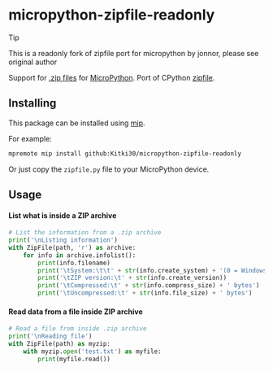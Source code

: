 # micropython-zipfile-readonly

> [!TIP]
> This is a readonly fork of zipfile port for micropython by jonnor, please see original author

Support for [.zip files](https://en.wikipedia.org/wiki/ZIP_(file_format)) for [MicroPython](https://micropython.org/).
Port of CPython [zipfile](https://docs.python.org/3/library/zipfile.html).

## Installing

This package can be installed using [mip](https://docs.micropython.org/en/latest/reference/packages.html#installing-packages-with-mip).

For example:

```bash
mpremote mip install github:Kitki30/micropython-zipfile-readonly
```

Or just copy the `zipfile.py` file to your MicroPython device.

## Usage

#### List what is inside a ZIP archive
```python
# List the information from a .zip archive
print('\nListing information')
with ZipFile(path, 'r') as archive: 
    for info in archive.infolist(): 
        print(info.filename)
        print('\tSystem:\t\t' + str(info.create_system) + '(0 = Windows, 3 = Unix)') 
        print('\tZIP version:\t' + str(info.create_version)) 
        print('\tCompressed:\t' + str(info.compress_size) + ' bytes') 
        print('\tUncompressed:\t' + str(info.file_size) + ' bytes') 
```

#### Read data from a file inside ZIP archive

```python
# Read a file from inside .zip archive
print('\nReading file')
with ZipFile(path) as myzip:
    with myzip.open('test.txt') as myfile:
        print(myfile.read())
```
